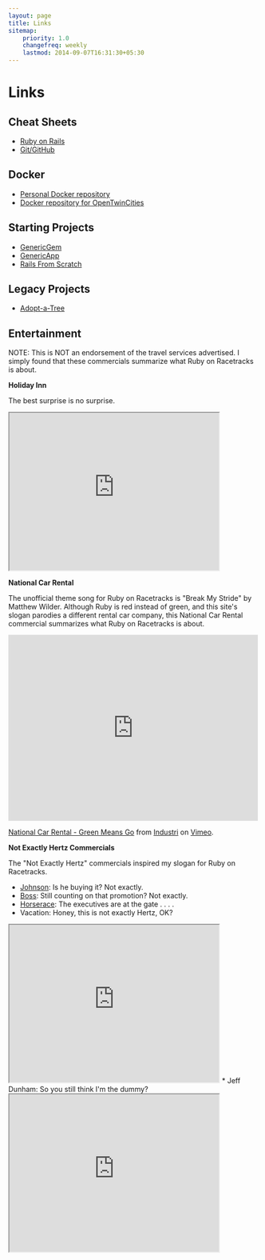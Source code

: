 ```yaml
---
layout: page
title: Links
sitemap:
    priority: 1.0
    changefreq: weekly
    lastmod: 2014-09-07T16:31:30+05:30
---
```

# Links

## Cheat Sheets
* [Ruby on Rails](https://gist.github.com/jhsu802701/8c81cbfdf3136b1c0387)
* [Git/GitHub](https://gist.github.com/jhsu802701/33f1eafb14760ed8c262)

## Docker
* [Personal Docker repository](https://github.com/jhsu802701/docker-debian-jessie)
* [Docker repository for OpenTwinCities](https://github.com/OpenTwinCities/docker-debian-jessie)

## Starting Projects
* [GenericGem](https://github.com/jhsu802701/generic_gem)
* [GenericApp](https://github.com/jhsu802701/generic_app)
* [Rails From Scratch](https://github.com/jhsu802701/rails_from_scratch_rails5)

## Legacy Projects
* [Adopt-a-Tree](https://github.com/OpenTwinCities/adopt-a-tree)

## Entertainment

NOTE: This is NOT an endorsement of the travel services advertised.  I simply found that these commercials summarize what Ruby on Racetracks is about.

**Holiday Inn**

The best surprise is no surprise.
<iframe width="420" height="315" src="http://www.youtube.com/embed/WNh5uY1ePcA"></iframe>

**National Car Rental**

The unofficial theme song for Ruby on Racetracks is "Break My Stride" by Matthew Wilder.  Although Ruby is red instead of green, and this site's slogan parodies a different rental car company, this National Car Rental commercial summarizes what Ruby on Racetracks is about.
<iframe src="https://player.vimeo.com/video/101956515?color=f15a29&title=0&byline=0&portrait=0" width="500" height="372" frameborder="0" webkitallowfullscreen mozallowfullscreen allowfullscreen></iframe>
<p><a href="https://vimeo.com/101956515">National Car Rental - Green Means Go</a> from <a href="https://vimeo.com/user25066752">Industri</a> on <a href="https://vimeo.com">Vimeo</a>.</p>

**Not Exactly Hertz Commercials**

The "Not Exactly Hertz" commercials inspired my slogan for Ruby on Racetracks.

* [Johnson](http://www.adforum.com/creative-work/ad/player/28426/johnson/hertz): Is he buying it?  Not exactly.
* [Boss](http://www.adforum.com/creative-work/ad/player/28423/boss/hertz): Still counting on that promotion?  Not exactly.
* [Horserace](http://www.adforum.com/creative-work/ad/player/28425/horserace/hertz): The executives are at the gate . . . .
* Vacation: Honey, this is not exactly Hertz, OK?
<iframe width="420" height="315" src="http://www.youtube.com/embed/OmLtaJjfz2Y"></iframe>
* Jeff Dunham: So you still think I'm the dummy?
<iframe width="420" height="315" src="http://www.youtube.com/embed/EuOHHA0KTww"></iframe>	
